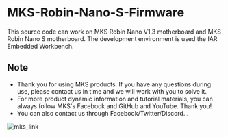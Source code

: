 # MKS-Robin-Nano-S-Firmware
This source code can work on MKS Robin Nano V1.3 motherboard and MKS Robin Nano S motherboard. The development environment is used the IAR Embedded Workbench.

## Note
- Thank you for using MKS products. If you have any questions during use, please contact us in time and we will work with you to solve it.
- For more product dynamic information and tutorial materials, you can always follow MKS's Facebook and GitHub and YouTube. Thank you!
- You can also contact us through Facebook/Twitter/Discord...

![mks_link](https://user-images.githubusercontent.com/12979070/149611897-44f6e6b7-ba50-45b5-90b9-97183f82352f.png)
